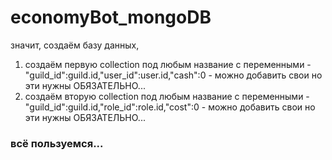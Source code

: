 # economyBot_mongoDB
значит, создаём базу данных,
   1) создаём первую collection под любым название с переменными - "guild_id":guild.id,"user_id":user.id,"cash":0 - можно добавить свои но эти нужны ОБЯЗАТЕЛЬНО...
   2) создаём вторую collection под любым название с переменными - "guild_id":guild.id,"role_id":role.id,"cost":0 - можно добавить свои но эти нужны ОБЯЗАТЕЛЬНО...
  
### всё пользуемся...
